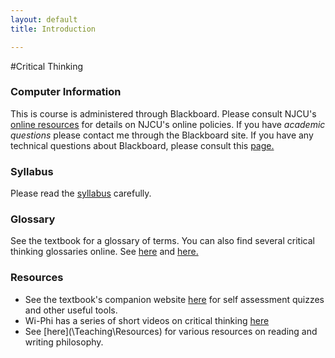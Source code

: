 ```yaml
---
layout: default
title: Introduction

---
```


#Critical Thinking

### Computer Information ###

This is course is administered through Blackboard. Please consult NJCU's [online resources](http://www.njcu.edu/onlinelearning/enrolled-students/) for details on NJCU's online policies. If you have *academic questions* please contact me through the Blackboard site. If you have any technical questions about Blackboard, please consult this [page.](http://www.njcu.edu/onlinelearning/getting-help/)

### Syllabus  ###

Please read the [syllabus](Syllabus.pdf) carefully. 

### Glossary ###

See the textbook for a glossary of terms. You can also find several critical thinking glossaries online. See [here](http://www.philosophy.uncc.edu/mleldrid/ct/glos.html) and [here.](http://mcckc.edu/services/criticalthinking/criticalthinkingproject/glossary.asp)



### Resources ###

+ See the textbook's companion website [here](http://global.oup.com/us/companion.websites/9780199856671/student/) for self assessment quizzes and other useful tools. 
+ Wi-Phi has a series of short videos on critical thinking [here](http://www.wi-phi.com/videos/Critical-Thinking)
+ See [here](\Teaching\Resources\) for various resources on reading and writing philosophy.  



